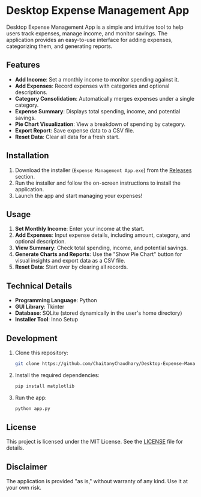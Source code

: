 # Desktop Expense Management App

Desktop Expense Management App is a simple and intuitive tool to help users track expenses, manage income, and monitor savings. The application provides an easy-to-use interface for adding expenses, categorizing them, and generating reports.

## Features

- **Add Income**: Set a monthly income to monitor spending against it.
- **Add Expenses**: Record expenses with categories and optional descriptions.
- **Category Consolidation**: Automatically merges expenses under a single category.
- **Expense Summary**: Displays total spending, income, and potential savings.
- **Pie Chart Visualization**: View a breakdown of spending by category.
- **Export Report**: Save expense data to a CSV file.
- **Reset Data**: Clear all data for a fresh start.

## Installation

1. Download the installer (`Expense Management App.exe`) from the [Releases](https://github.com/ChaitanyChaudhary/Desktop-Expense-Management-App/releases) section.
2. Run the installer and follow the on-screen instructions to install the application.
3. Launch the app and start managing your expenses!

## Usage

1. **Set Monthly Income**: Enter your income at the start.
2. **Add Expenses**: Input expense details, including amount, category, and optional description.
3. **View Summary**: Check total spending, income, and potential savings.
4. **Generate Charts and Reports**: Use the "Show Pie Chart" button for visual insights and export data as a CSV file.
5. **Reset Data**: Start over by clearing all records.

## Technical Details

- **Programming Language**: Python
- **GUI Library**: Tkinter
- **Database**: SQLite (stored dynamically in the user's home directory)
- **Installer Tool**: Inno Setup

## Development

1. Clone this repository:
   ```bash
   git clone https://github.com/ChaitanyChaudhary/Desktop-Expense-Management-App.git
   ```
2. Install the required dependencies:
   ```bash
   pip install matplotlib
   ```
3. Run the app:
   ```bash
   python app.py
   ```

## License

This project is licensed under the MIT License. See the [LICENSE](LICENSE) file for details.

## Disclaimer

The application is provided "as is," without warranty of any kind. Use it at your own risk.
```
